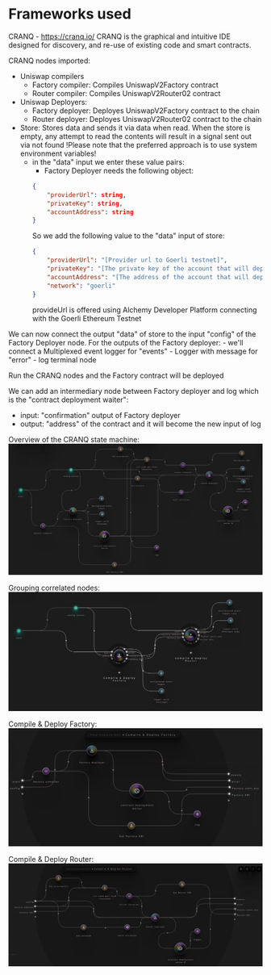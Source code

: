 # Frameworks used
CRANQ - https://cranq.io/
CRANQ is the graphical and intuitive IDE designed for discovery, and re-use of existing code and smart contracts.

CRANQ nodes imported:
- Uniswap compilers
    - Factory compiler: Compiles UniswapV2Factory contract
    - Router compiler: Compiles UniswapV2Router02 contract
- Uniswap Deployers:
    - Factory deployer: Deployes UniswapV2Factory contract to the chain
    - Router deployer: Deployes UniswapV2Router02 contract to the chain
- Store: Stores data and sends it via data when read. When the store is empty, any attempt to read the contents will result in a signal sent out via not found
    !Please note that the preferred approach is to use system environment variables!
    - in the "data" input we enter these value pairs:
        - Factory Deployer needs the following object:
        ``` json
        {
            "providerUrl": string,
            "privateKey": string,
            "accountAddress": string
        }
        ```
        So we add the following value to the "data" input of store:
        ``` json
        {
            "providerUrl": "[Provider url to Goerli testnet]",
            "privateKey": "[The private key of the account that will deploy]",
            "accountAddress": "[The address of the account that will deploy]",
            "network": "goerli"
        }
        ```
        provideUrl is offered using Alchemy Developer Platform connecting with the Goerli Ethereum Testnet

We can now connect the output "data" of store to the input "config" of the Factory Deployer node.
For the outputs of the Factory deployer:
    - we'll connect a Multiplexed event logger for "events"
    - Logger with message for "error"
    - log terminal node

Run the CRANQ nodes and the Factory contract will be deployed

We can add an intermediary node between Factory deployer and log which is the "contract deployment waiter":
 - input: "confirmation" output of Factory deployer
 - output: "address" of the contract and it will become the new input of log

Overview of the CRANQ state machine:
![alt text](./readmeImages/Screenshot1.png "Overview")

Grouping correlated nodes:
![alt text](./readmeImages/Screenshot2.png "Grouped")

Compile & Deploy Factory:
![alt text](./readmeImages/Screenshot3.png "Overview")

Compile & Deploy Router:
![alt text](./readmeImages/Screenshot4.png "Overview")
